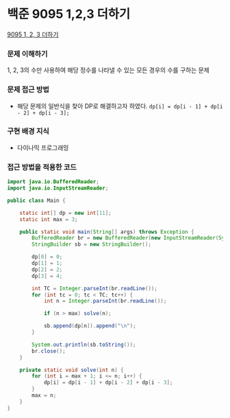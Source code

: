 # 백준 9095 1,2,3 더하기
[9095 1, 2, 3 더하기](https://www.acmicpc.net/problem/9095)

### 문제 이해하기
1, 2, 3의 수만 사용하여 해당 정수를 나타낼 수 있는 모든 경우의 수를 구하는 문제
 

### 문제 접근 방법
- 해당 문제의 일반식을 찾아 DP로 해결하고자 하였다.
`dp[i] = dp[i - 1] + dp[i - 2] + dp[i - 3];`

### 구현 배경 지식
- 다이나믹 프로그래밍


### 접근 방법을 적용한 코드
```java
import java.io.BufferedReader;
import java.io.InputStreamReader;

public class Main {

	static int[] dp = new int[11];
	static int max = 3;

	public static void main(String[] args) throws Exception {
		BufferedReader br = new BufferedReader(new InputStreamReader(System.in));
		StringBuilder sb = new StringBuilder();

		dp[0] = 0;
		dp[1] = 1;
		dp[2] = 2;
		dp[3] = 4;

		int TC = Integer.parseInt(br.readLine());
		for (int tc = 0; tc < TC; tc++) {
			int n = Integer.parseInt(br.readLine());

			if (n > max) solve(n);

			sb.append(dp[n]).append("\n");
		}

		System.out.println(sb.toString());
		br.close();
	}

	private static void solve(int n) {
		for (int i = max + 1; i <= n; i++) {
			dp[i] = dp[i - 1] + dp[i - 2] + dp[i - 3];
		}
		max = n;
	}
}
```
